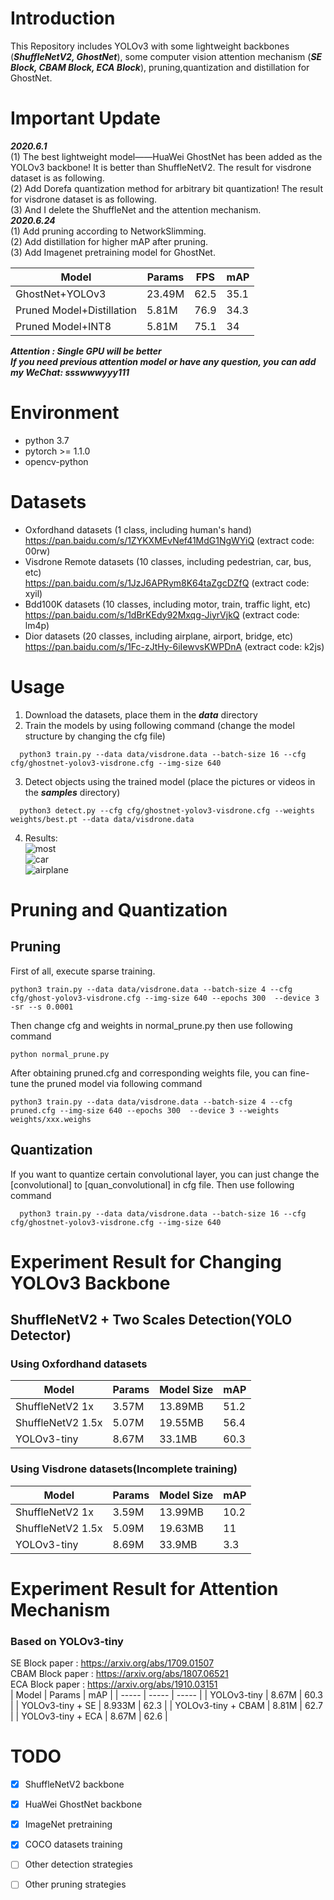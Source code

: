 # Introduction  
This Repository includes YOLOv3 with some lightweight backbones (***ShuffleNetV2, GhostNet***), some computer vision attention mechanism (***SE Block, CBAM Block, ECA Block***), pruning,quantization and distillation for GhostNet.
# Important Update
***2020.6.1***     
(1) The best lightweight model——HuaWei GhostNet has been added as the YOLOv3 backbone! It is better than ShuffleNetV2. The result for visdrone dataset is as following.  
(2) Add Dorefa quantization method for arbitrary bit quantization! The result for visdrone dataset is as following.  
(3) And I delete the ShuffleNet and the attention mechanism.   
***2020.6.24***    
(1) Add pruning according to NetworkSlimming.  
(2) Add distillation for higher mAP after pruning.  
(3) Add Imagenet pretraining model for GhostNet.

| Model | Params | FPS | mAP |
| ----- | ----- | ----- |----- |
| GhostNet+YOLOv3 | 23.49M | 62.5 | 35.1 |
| Pruned Model+Distillation | 5.81M | 76.9 | 34.3 |
| Pruned Model+INT8 | 5.81M | 75.1 | 34 |  
  
***Attention : Single GPU will be better***  
***If you need previous attention model or have any question, you can add my WeChat: ssswwwyyy111***
# Environment  
* python 3.7  
* pytorch >= 1.1.0  
* opencv-python  
# Datasets
* Oxfordhand datasets (1 class, including human's hand)  
https://pan.baidu.com/s/1ZYKXMEvNef41MdG1NgWYiQ     (extract code: 00rw) 
* Visdrone Remote datasets (10 classes, including pedestrian, car, bus, etc)  
https://pan.baidu.com/s/1JzJ6APRym8K64taZgcDZfQ     (extract code: xyil)
* Bdd100K datasets (10 classes, including motor, train, traffic light, etc)  
https://pan.baidu.com/s/1dBrKEdy92Mxqg-JiyrVjkQ     (extract code: lm4p)
* Dior datasets (20 classes, including airplane, airport, bridge, etc)  
https://pan.baidu.com/s/1Fc-zJtHy-6iIewvsKWPDnA     (extract code: k2js) 

# Usage
1. Download the datasets, place them in the ***data*** directory    
2. Train the models by using following command (change the model structure by changing the cfg file)  
```
  python3 train.py --data data/visdrone.data --batch-size 16 --cfg cfg/ghostnet-yolov3-visdrone.cfg --img-size 640
```
3. Detect objects using the trained model (place the pictures or videos in the ***samples*** directory)    
```
  python3 detect.py --cfg cfg/ghostnet-yolov3-visdrone.cfg --weights weights/best.pt --data data/visdrone.data
```
4. Results:  
![most](https://github.com/HaloTrouvaille/YOLO-Multi-Backbones-Attention/blob/master/output/most.png)  
![car](https://github.com/HaloTrouvaille/YOLO-Multi-Backbones-Attention/blob/master/output/car.png)  
![airplane](https://github.com/HaloTrouvaille/YOLO-Multi-Backbones-Attention/blob/master/output/airplane.png)  
# Pruning and Quantization 
## Pruning
First of all, execute sparse training.  
```
python3 train.py --data data/visdrone.data --batch-size 4 --cfg cfg/ghost-yolov3-visdrone.cfg --img-size 640 --epochs 300  --device 3 -sr --s 0.0001
```
Then change cfg and weights in normal_prune.py then use following command  
```
python normal_prune.py
```
After obtaining pruned.cfg and corresponding weights file, you can fine-tune the pruned model via following command  
```
python3 train.py --data data/visdrone.data --batch-size 4 --cfg pruned.cfg --img-size 640 --epochs 300  --device 3 --weights weights/xxx.weighs
```

## Quantization
If you want to quantize certain convolutional layer, you can just change the [convolutional] to [quan_convolutional] in cfg file. Then use following command  
```
  python3 train.py --data data/visdrone.data --batch-size 16 --cfg cfg/ghostnet-yolov3-visdrone.cfg --img-size 640
```

# Experiment Result for Changing YOLOv3 Backbone
## ShuffleNetV2 + Two Scales Detection(YOLO Detector)
### Using Oxfordhand datasets
| Model | Params | Model Size | mAP |
| ----- | ----- | ----- |----- |
| ShuffleNetV2 1x | 3.57M | 13.89MB | 51.2 |
| ShuffleNetV2 1.5x | 5.07M | 19.55MB | 56.4 |
| YOLOv3-tiny | 8.67M | 33.1MB | 60.3 |
### Using Visdrone datasets(Incomplete training)
| Model | Params | Model Size | mAP |
| ----- | ----- | ----- |----- |
| ShuffleNetV2 1x | 3.59M | 13.99MB | 10.2 |
| ShuffleNetV2 1.5x | 5.09M | 19.63MB | 11 |
| YOLOv3-tiny | 8.69M | 33.9MB | 3.3 |
# Experiment Result for Attention Mechanism
### Based on YOLOv3-tiny
SE Block paper : https://arxiv.org/abs/1709.01507  
CBAM Block paper : https://arxiv.org/abs/1807.06521  
ECA Block paper : https://arxiv.org/abs/1910.03151  
| Model | Params | mAP |
| ----- | ----- | ----- |
| YOLOv3-tiny | 8.67M | 60.3 |
| YOLOv3-tiny + SE | 8.933M | 62.3 |
| YOLOv3-tiny + CBAM | 8.81M | 62.7 |
| YOLOv3-tiny + ECA | 8.67M | 62.6 |

 
# TODO
- [x] ShuffleNetV2 backbone
- [x] HuaWei GhostNet backbone 
- [x] ImageNet pretraining
- [x] COCO datasets training
- [ ] Other detection strategies
- [ ] Other pruning strategies

